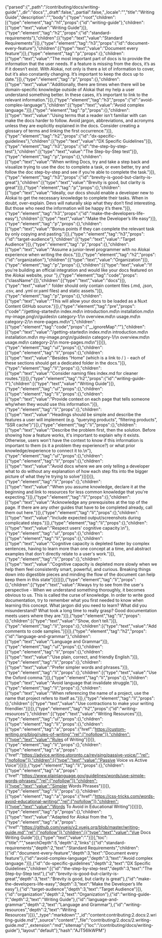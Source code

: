 {"parsed":{"_path":"/contributing/docs/writing-guide","_dir":"docs","_draft":false,"_partial":false,"_locale":"","title":"Writing Guide","description":"","body":{"type":"root","children":[{"type":"element","tag":"h1","props":{"id":"writing-guide"},"children":[{"type":"text","value":"Writing Guide"}]},{"type":"element","tag":"h2","props":{"id":"standard-requirements"},"children":[{"type":"text","value":"Standard Requirements"}]},{"type":"element","tag":"h3","props":{"id":"document-every-feature"},"children":[{"type":"text","value":"Document every feature"}]},{"type":"element","tag":"p","props":{},"children":[{"type":"text","value":"The most important part of docs is to provide the information that the user needs. If a feature is missing from the docs, it’s as if it doesn’t exist. With Alokai, not only is there a lot of information to cover, but it’s also constantly changing. It’s important to keep the docs up to date."}]},{"type":"element","tag":"p","props":{},"children":[{"type":"text","value":"Additionally, there are times when there will be domain-specific knowledge outside of Alokai that my help a user understand something better. In these cases, it’s important to link to the relevant information."}]},{"type":"element","tag":"h3","props":{"id":"avoid-complex-language"},"children":[{"type":"text","value":"Avoid complex language."}]},{"type":"element","tag":"p","props":{},"children":[{"type":"text","value":"Using terms that a reader isn't familiar with can make the docs harder to follow. Avoid jargon, abbreviations, and acronyms unless they are explicitly explained in the docs. Consider creating a glossary of terms and linking the first occurrence."}]},{"type":"element","tag":"h2","props":{"id":"dx-specific-guidelines"},"children":[{"type":"text","value":"DX Specific Guidelines"}]},{"type":"element","tag":"h3","props":{"id":"the-step-by-step-test"},"children":[{"type":"text","value":"The Step-by-Step test"}]},{"type":"element","tag":"p","props":{},"children":[{"type":"text","value":"When writing Docs, try and take a step back and visualize trying to use the doc to complete a task, or even better, try and follow the doc step-by-step and see if you’re able to complete the task."}]},{"type":"element","tag":"h3","props":{"id":"brevity-is-good-but-clarity-is-great"},"children":[{"type":"text","value":"Brevity is good, but clarity is great"}]},{"type":"element","tag":"p","props":{},"children":[{"type":"text","value":"Ideally, our docs should enable a developer new to Alokai to get the necessary knowledge to complete their tasks. When in doubt, over-explain. Devs will naturally skip what they don’t find interesting. But those who need the information will be happy it’s there."}]},{"type":"element","tag":"h3","props":{"id":"make-the-developers-life-easy"},"children":[{"type":"text","value":"Make the Developer’s life easy"}]},{"type":"element","tag":"p","props":{},"children":[{"type":"text","value":"Bonus points if they can complete the relevant task by only copying and pasting."}]},{"type":"element","tag":"h3","props":{"id":"target-audience"},"children":[{"type":"text","value":"Target Audience"}]},{"type":"element","tag":"p","props":{},"children":[{"type":"text","value":"Assume a junior-level programmer with no Alokai experience when writing the docs."}]},{"type":"element","tag":"h2","props":{"id":"organization"},"children":[{"type":"text","value":"Organization"}]},{"type":"element","tag":"p","props":{},"children":[{"type":"text","value":"If you're building an official integration and would like your docs featured on the Alokai website, your "},{"type":"element","tag":"code","props":{"className":[]},"children":[{"type":"text","value":"docs"}]},{"type":"text","value":" folder should only contain content files (.md, .json, .csv, and .yml or.yaml files) and static assets."}]},{"type":"element","tag":"p","props":{},"children":[{"type":"text","value":"This will allow your docs to be loaded as a Nuxt Content GitHub source."}]},{"type":"element","tag":"pre","props":{"code":"/getting-started\n    index.md\n    introduction.md\n    installation.md\n  my-image.png\n/guides\n    category-1/\n        overview.md\n        usage.md\n    category-2/\n        more-pages.md\n"},"children":[{"type":"element","tag":"code","props":{"__ignoreMap":""},"children":[{"type":"text","value":"/getting-started\n    index.md\n    introduction.md\n    installation.md\n  my-image.png\n/guides\n    category-1/\n        overview.md\n        usage.md\n    category-2/\n        more-pages.md\n"}]}]},{"type":"element","tag":"ul","props":{},"children":[{"type":"element","tag":"li","props":{},"children":[{"type":"text","value":"Besides “Home” (which is a link to / ) - each of these sections should get a dedicated folder in the docs."}]},{"type":"element","tag":"li","props":{},"children":[{"type":"text","value":"Consider naming files index.md for cleaner routes."}]}]},{"type":"element","tag":"h2","props":{"id":"writing-guide-1"},"children":[{"type":"text","value":"Writing Guide"}]},{"type":"element","tag":"ul","props":{},"children":[{"type":"element","tag":"li","props":{},"children":[{"type":"text","value":"Provide context on each page that tells someone why/when they would use this information."}]},{"type":"element","tag":"li","props":{},"children":[{"type":"text","value":"Headings should be simple and describe the features a user will implement (e.g. “querying products”, “filtering products”, “SSR cache”)"}]},{"type":"element","tag":"li","props":{},"children":[{"type":"text","value":"Describe the problem first, then the solution.  Before showing how a feature works, it's important to explain why it exists. Otherwise, users won't have the context to know if this information is important to them (is it a problem they experience?) or what prior knowledge/experience to connect it to.\n"},{"type":"element","tag":"ul","props":{},"children":[{"type":"element","tag":"li","props":{},"children":[{"type":"text","value":"Avoid docs where we are only telling a developer what to do without any explanation of how each step fits into the bigger picture of what they’re trying to solve"}]}]}]},{"type":"element","tag":"li","props":{},"children":[{"type":"text","value":"When you assume knowledge, declare it at the beginning and link to resources for less common knowledge that you're expecting."}]},{"type":"element","tag":"li","props":{},"children":[{"type":"text","value":"Acknowledge any prerequisites at the top of the page. If there are any other guides that have to be completed already, call them out here."}]},{"type":"element","tag":"li","props":{},"children":[{"type":"text","value":"Include expected output/screenshots during complicated steps."}]},{"type":"element","tag":"li","props":{},"children":[{"type":"text","value":"Respect users' cognitive capacity.\n"},{"type":"element","tag":"ul","props":{},"children":[{"type":"element","tag":"li","props":{},"children":[{"type":"text","value":"Cognitive capacity is depleted faster by complex sentences, having to learn more than one concept at a time, and abstract examples that don't directly relate to a user's work."}]},{"type":"element","tag":"li","props":{},"children":[{"type":"text","value":"Cognitive capacity is depleted more slowly when we help them feel consistently smart, powerful, and curious. Breaking things down into digestible pieces and minding the flow of the document can help keep them in this state"}]}]}]},{"type":"element","tag":"li","props":{},"children":[{"type":"text","value":"Always try to see from the user's perspective - When we understand something thoroughly, it becomes obvious to us. This is called the curse of knowledge. In order to write good documentation, try to remember what you first needed to know when learning this concept. What jargon did you need to learn? What did you misunderstand? What took a long time to really grasp? Good documentation meets users where they are."}]},{"type":"element","tag":"li","props":{},"children":[{"type":"text","value":"Show, don’t tell."}]},{"type":"element","tag":"li","props":{},"children":[{"type":"text","value":"Add comments to code samples."}]}]},{"type":"element","tag":"h2","props":{"id":"language-and-grammar"},"children":[{"type":"text","value":"Language and Grammar"}]},{"type":"element","tag":"ul","props":{},"children":[{"type":"element","tag":"li","props":{},"children":[{"type":"text","value":"Use plain, correct, and friendly English."}]},{"type":"element","tag":"li","props":{},"children":[{"type":"text","value":"Prefer simpler words and phrases."}]},{"type":"element","tag":"li","props":{},"children":[{"type":"text","value":"Use the Oxford comma."}]},{"type":"element","tag":"li","props":{},"children":[{"type":"text","value":"Avoid language that invalidate struggle."}]},{"type":"element","tag":"li","props":{},"children":[{"type":"text","value":"When referencing the name of a project, use the name that project refers to itself as."}]},{"type":"element","tag":"li","props":{},"children":[{"type":"text","value":"Use contractions to make your writing friendlier."}]}]},{"type":"element","tag":"h2","props":{"id":"writing-resources"},"children":[{"type":"text","value":"Writing Resources"}]},{"type":"element","tag":"ul","props":{},"children":[{"type":"element","tag":"li","props":{},"children":[{"type":"element","tag":"a","props":{"href":"https://custom-writing.org/blog/rules-of-writing","rel":["nofollow"]},"children":[{"type":"text","value":"Rules of Writing"}]}]},{"type":"element","tag":"li","props":{},"children":[{"type":"element","tag":"a","props":{"href":"https://advice.writing.utoronto.ca/revising/passive-voice/","rel":["nofollow"]},"children":[{"type":"text","value":"Passive Voice vs Active Voice"}]}]},{"type":"element","tag":"li","props":{},"children":[{"type":"element","tag":"a","props":{"href":"https://www.plainlanguage.gov/guidelines/words/use-simple-words-phrases/","rel":["nofollow"]},"children":[{"type":"text","value":"Simpler Words Phrases"}]}]},{"type":"element","tag":"li","props":{},"children":[{"type":"element","tag":"a","props":{"href":"https://css-tricks.com/words-avoid-educational-writing/","rel":["nofollow"]},"children":[{"type":"text","value":"Words To Avoid in Educational Writing"}]}]}]},{"type":"element","tag":"p","props":{},"children":[{"type":"text","value":"Adapted for Alokai from the "},{"type":"element","tag":"a","props":{"href":"https://github.com/vuejs/v2.vuejs.org/blob/master/writing-guide.md","rel":["nofollow"]},"children":[{"type":"text","value":"Vue Docs Writing Guide"}]},{"type":"text","value":"."}]}],"toc":{"title":"","searchDepth":5,"depth":2,"links":[{"id":"standard-requirements","depth":2,"text":"Standard Requirements","children":[{"id":"document-every-feature","depth":3,"text":"Document every feature"},{"id":"avoid-complex-language","depth":3,"text":"Avoid complex language."}]},{"id":"dx-specific-guidelines","depth":2,"text":"DX Specific Guidelines","children":[{"id":"the-step-by-step-test","depth":3,"text":"The Step-by-Step test"},{"id":"brevity-is-good-but-clarity-is-great","depth":3,"text":"Brevity is good, but clarity is great"},{"id":"make-the-developers-life-easy","depth":3,"text":"Make the Developer’s life easy"},{"id":"target-audience","depth":3,"text":"Target Audience"}]},{"id":"organization","depth":2,"text":"Organization"},{"id":"writing-guide-1","depth":2,"text":"Writing Guide"},{"id":"language-and-grammar","depth":2,"text":"Language and Grammar"},{"id":"writing-resources","depth":2,"text":"Writing Resources"}]}},"_type":"markdown","_id":"content:contributing:2.docs:2.writing-guide.md","_source":"content","_file":"contributing/2.docs/2.writing-guide.md","_extension":"md","sitemap":{"loc":"/contributing/docs/writing-guide"},"layout":"default"},"hash":"AJT56IkWPM"}